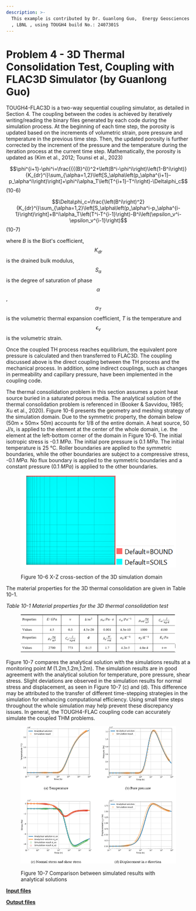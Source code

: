 ```yaml
---
description: >-
  This example is contributed by Dr. Guanlong Guo,  Energy Geosciences Division
  , LBNL , using TOUGH4 build No.: 2407301S
---
```


# Problem 4 - 3D Thermal Consolidation Test, Coupling with FLAC3D Simulator (by Guanlong Guo)

TOUGH4-FLAC3D is a two-way sequential coupling simulator, as detailed in Section 4. The coupling between the codes is achieved by iteratively writing/reading the binary files generated by each code during the simulation process. At the beginning of each time step, the porosity is updated based on the increments of volumetric strain, pore pressure and temperature in the previous time step. Then, the updated porosity is further corrected by the increment of the pressure and the temperature during the iteration process at the current time step. Mathematically, the porosity is updated as (Kim et al., 2012; Tounsi et al., 2023)

$$\phi^{i+1}-\phi^i=\frac{{{(B}^i)}^2+\left(B^i-\phi^i\right)\left(1-B^i\right)}{K_{dr}^i}\sum_{\alpha=1,2}\left[S_\alpha\left(p_\alpha^{i+1}-p_\alpha^i\right)\right]+\phi^i\alpha_T\left(T^{i+1}-T^i\right)-\Delta\phi_c$$       (10-6)

$$\Delta\phi_c=\frac{\left(B^i\right)^2}{K_{dr}^i}\sum_{\alpha=1,2}\left[S_\alpha\left(p_\alpha^i-p_\alpha^{i-1}\right)\right]+B^i\alpha_T\left(T^i-T^{i-1}\right)-B^i\left(\epsilon_v^i-\epsilon_v^{i-1}\right)$$                        (10-7)

where  _B_ is the Biot's coefficient,  $$K_{dr}$$ is the drained bulk modulus, $$S_\alpha$$ is the degree of saturation of phase $$\alpha$$ ,  $$\alpha_T$$ is the volumetric thermal expansion coefficient,  _T_ is the temperature and   $$\epsilon_v$$ is the volumetric strain.

Once the coupled TH process reaches equilibrium, the equivalent pore pressure is calculated and then transferred to FLAC3D. The coupling discussed above is the direct coupling between the TH process and the mechanical process. In addition, some indirect couplings, such as changes in permeability and capillary pressure, have been implemented in the coupling code.

The thermal consolidation problem in this section assumes a point heat source buried in a saturated porous media. The analytical solution of the thermal consolidation problem is referenced in (Booker & Savvidou, 1985; Xu et al., 2020). Figure 10-6 presents the geometry and meshing strategy of the simulation domain. Due to the symmetric property, the domain below (50m × 50m× 50m) accounts for 1/8 of the entire domain. A heat source, 50 _J/s_, is applied to the element at the center of the whole domain, i.e. the element at the left-bottom corner of the domain in Figure 10-6. The initial isotropic stress is -0.1 _MPa_. The initial pore pressure is 0.1 _MPa_. The initial temperature is 25 °C. Roller boundaries are applied to the symmetric boundaries, while the other boundaries are subject to a compressive stress, -0.1 _MPa._ No flux boundary is applied to the symmetric boundaries and a constant pressure (0.1 _MPa_) is applied to the other boundaries.

<figure><img src="../../.gitbook/assets/image (2).png" alt=""><figcaption><p>Figure 10-6 X-Z cross-section of the 3D simulation domain</p></figcaption></figure>

The material properties for the 3D thermal consolidation are given in Table 10-1.

_Table 10-1 Material properties for the 3D thermal consolidation test_

<figure><img src="../../.gitbook/assets/image (1) (1).png" alt=""><figcaption></figcaption></figure>

Figure 10-7 compares the analytical solution with the simulations results at a monitoring point _M_ (1.2m,1.2m,1.2m). The simulation results are in good agreement with the analytical solution for temperature, pore pressure, shear stress. Slight deviations are observed in the simulation results for normal stress and displacement, as seen in Figure 10-7 (c) and (d). This difference may be attributed to the transfer of different time-stepping strategies in the simulation for enhancing computational efficiency. Using small time steps throughout the whole simulation may help prevent these discrepancy issues. In general, the TOUGH4-FLAC coupling code can accurately simulate the coupled THM problems.

<figure><img src="../../.gitbook/assets/image (2) (1).png" alt=""><figcaption><p>Figure 10-7 Comparison between simulated results with analytical solutions</p></figcaption></figure>



[**Input files**](https://drive.google.com/file/d/1vJZAGbV46ZtPxnimv5qgb2IRxGuzQorx/view?usp=sharing)

[**Output files**](https://drive.google.com/file/d/1ZnuRts0aURBR4XQlCxnr9k-KPDJ-dkdO/view?usp=sharing)

